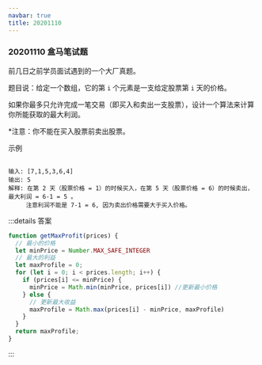 ```yaml
---
navbar: true
title: 20201110
---
```


### 20201110 盒马笔试题

前几日之前学员面试遇到的一个大厂真题。

题目说：给定一个数组，它的第 `i` 个元素是一支给定股票第 `i` 天的价格。

如果你最多只允许完成一笔交易（即买入和卖出一支股票），设计一个算法来计算你所能获取的最大利润。 

*注意：你不能在买入股票前卖出股票。

示例

``` 

输入: [7,1,5,3,6,4]
输出: 5
解释: 在第 2 天（股票价格 = 1）的时候买入，在第 5 天（股票价格 = 6）的时候卖出，最大利润 = 6-1 = 5 。
     注意利润不能是 7-1 = 6, 因为卖出价格需要大于买入价格。
```

:::details 答案

``` javascript
function getMaxProfit(prices) {
  // 最小的价格
  let minPrice = Number.MAX_SAFE_INTEGER
  // 最大的利益
  let maxProfile = 0;
  for (let i = 0; i < prices.length; i++) {
    if (prices[i] <= minPrice) {
      minPrice = Math.min(minPrice, prices[i]) //更新最小价格
    } else {
      // 更新最大收益
      maxProfile = Math.max(prices[i] - minPrice, maxProfile)
    }
  }
  return maxProfile;
}
```

:::
